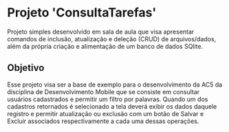 # Projeto 'ConsultaTarefas'
Projeto simples desenvolvido em sala de aula que visa apresentar comandos de inclusão, atualização e deleção (CRUD) de arquivos/dados, além da própria criação e alimentação de um banco de dados SQlite.

## Objetivo
Esse projeto visa ser a base de exemplo para o desenvolvimento da AC5 da disciplina de Desenvolvimento Mobile que se consiste em consultar usuários cadastrados e permitir um filtro por palavras. Quando um dos cadastros retornados é selecionado a tela deverá exibir os dados daquele registro e permitir atualização ou exclusão com um botão de Salvar e Excluir associados respectivamente a cada uma dessas operações.